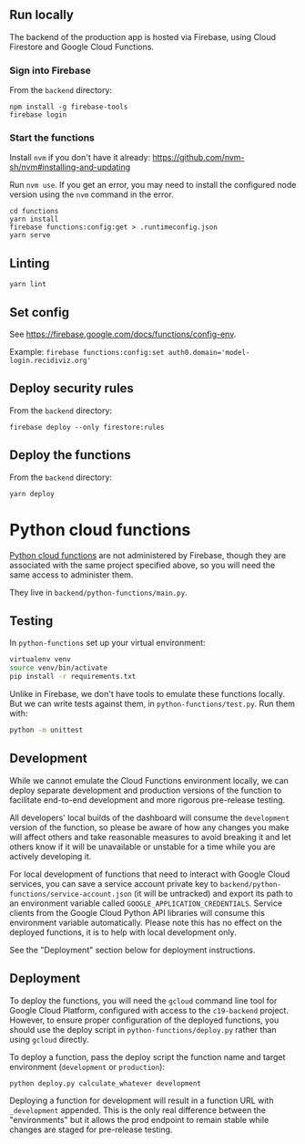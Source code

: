 ## Run locally

The backend of the production app is hosted via Firebase, using Cloud Firestore
and Google Cloud Functions.

### Sign into Firebase

From the `backend` directory:

```
npm install -g firebase-tools
firebase login
```

### Start the functions

Install `nvm` if you don't have it already: https://github.com/nvm-sh/nvm#installing-and-updating

Run `nvm use`. If you get an error, you may need to install the configured node version using the `nvm` command in the
error.

```
cd functions
yarn install
firebase functions:config:get > .runtimeconfig.json
yarn serve
```

## Linting

```
yarn lint
```

## Set config

See https://firebase.google.com/docs/functions/config-env.

Example: `firebase functions:config:set auth0.domain='model-login.recidiviz.org'`

## Deploy security rules

From the `backend` directory:

```
firebase deploy --only firestore:rules
```

## Deploy the functions

From the `backend` directory:

```
yarn deploy
```

# Python cloud functions

[Python cloud functions](https://cloud.google.com/functions/docs/quickstart-python) are not
administered by Firebase, though they are associated
with the same project specified above, so you will need the same access to administer them.

They live in `backend/python-functions/main.py`.

## Testing

In `python-functions` set up your virtual environment:

```sh
virtualenv venv
source venv/bin/activate
pip install -r requirements.txt
```

Unlike in Firebase, we don't have tools to emulate these functions locally.
But we can write tests against them, in `python-functions/test.py`. Run them with:

```sh
python -m unittest
```

## Development

While we cannot emulate the Cloud Functions environment locally, we can deploy separate
development and production versions of the function to facilitate end-to-end development
and more rigorous pre-release testing.

All developers' local builds of the dashboard will consume the `development` version of
the function, so please be aware of how any changes you make will affect others and take
reasonable measures to avoid breaking it and let others know if it will be unavailable
or unstable for a time while you are actively developing it.

For local development of functions that need to interact with Google Cloud services, you
can save a service account private key to `backend/python-functions/service-account.json`
(it will be untracked) and export its path to an environment variable called
`GOOGLE_APPLICATION_CREDENTIALS`. Service clients from the Google Cloud Python API libraries
will consume this environment variable automatically. Please note this has no effect
on the deployed functions, it is to help with local development only.

See the "Deployment" section below for deployment instructions.

## Deployment

To deploy the functions, you will need the `gcloud` command line tool for Google Cloud Platform,
configured with access to the `c19-backend` project. However, to ensure proper configuration
of the deployed functions, you should use the deploy script in `python-functions/deploy.py`
rather than using `gcloud` directly.

To deploy a function, pass the deploy script the function name and target environment (`development`
or `production`):

```sh
python deploy.py calculate_whatever development
```

Deploying a function for development will result in a function URL with `_development` appended.
This is the only real difference between the "environments" but it allows the prod
endpoint to remain stable while changes are staged for pre-release testing.
